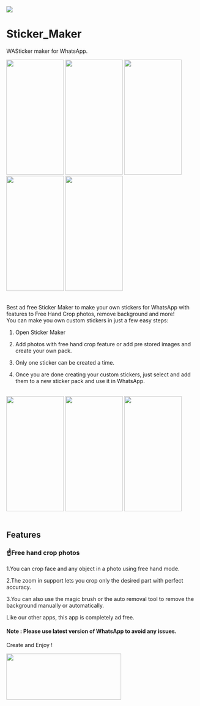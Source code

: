 <img src="https://raw.githubusercontent.com/vidit135g/Sticker_Maker/master/screenshots/sdsad.png"/>

# Sticker_Maker
WASticker maker for WhatsApp.

<div class="christmas_promotion_boxes">
    <img src="https://raw.githubusercontent.com/vidit135g/Sticker_Maker/master/screenshots/Image%201.jpeg" width="150" height="300"/>
    <img src="https://raw.githubusercontent.com/vidit135g/Sticker_Maker/master/screenshots/Image%202.jpeg" width="150" height="300"/>
    <img src="https://raw.githubusercontent.com/vidit135g/Sticker_Maker/master/screenshots/Image%203.jpeg" width="150" height="300"/>
    <img src="https://raw.githubusercontent.com/vidit135g/Sticker_Maker/master/screenshots/Image%204.jpeg" width="150" height="300"/>
    <img src="https://raw.githubusercontent.com/vidit135g/Sticker_Maker/master/screenshots/Image%205.jpeg" width="150" height="300"/>
</div>

<br />

Best ad free Sticker Maker to make your own stickers for WhatsApp with features to Free Hand Crop photos, remove background and more!
<br />
You can make you own custom stickers in just a few easy steps:

1. Open Sticker Maker

2. Add photos with free hand crop feature or add pre stored images and create your own pack.

3. Only one sticker can be created a time.

4. Once you are done creating your custom stickers, just select and add them to a new sticker pack and use it in WhatsApp.

<br />
<div class="christmas_promotion_boxes" style="align-content: center;">
    <img src="https://raw.githubusercontent.com/vidit135g/Sticker_Maker/master/screenshots/crop.jpeg" width="150" height="300"/>
    <img src="https://raw.githubusercontent.com/vidit135g/Sticker_Maker/master/screenshots/edit.jpeg" width="150" height="300"/>
    <img src="https://raw.githubusercontent.com/vidit135g/Sticker_Maker/master/screenshots/nieedit.jpeg" width="150" height="300"/>
</div>
<br/>

## Features

### ☝Free hand crop photos

1.You can crop face and any object in a photo using free hand mode.

2.The zoom in support lets you crop only the desired part with perfect accuracy.

3.You can also use the magic brush or the auto removal tool to remove the background manually or automatically.

Like our other apps, this app is completely ad free.

#### Note : Please use latest version of WhatsApp to avoid any issues.

Create and Enjoy !


<a href="https://play.google.com/store/apps/details?id=com.absolute.whatsappstickers&hl=en"><img src="https://raw.githubusercontent.com/vidit135g/Notes-Central/master/screenshots/google-play-badge.png" width="300" height="120"/></a>
